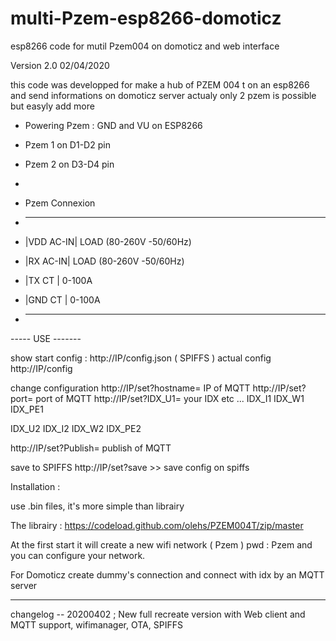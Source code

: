 # multi-Pzem-esp8266-domoticz
esp8266 code for mutil Pzem004 on domoticz and web interface

Version 2.0  02/04/2020 


this code was developped for make a hub of PZEM 004 t on an esp8266 and send informations on domoticz server
actualy only 2 pzem is possible but easyly add more 

 *    Powering Pzem : GND and VU on ESP8266
 
 *   Pzem 1 on D1-D2 pin
 *   Pzem 2 on D3-D4 pin 
 * 
 *  Pzem Connexion
 *  ------------------------
 *  |VDD              AC-IN| LOAD (80-260V -50/60Hz)
 *  |RX               AC-IN| LOAD (80-260V -50/60Hz) 
 *  |TX               CT   | 0-100A 
 *  |GND              CT   | 0-100A
 *  ------------------------

----- USE -------

show start config : http://IP/config.json ( SPIFFS ) 
actual config    http://IP/config

change configuration 
http://IP/set?hostname= IP of MQTT 
http://IP/set?port= port of MQTT
http://IP/set?IDX_U1= your IDX
etc ... 
IDX_I1
IDX_W1
IDX_PE1

IDX_U2
IDX_I2
IDX_W2
IDX_PE2

http://IP/set?Publish= publish of MQTT


save to SPIFFS 
http://IP/set?save  >> save config on spiffs

Installation : 

use .bin files, it's more simple than librairy

The librairy : 
https://codeload.github.com/olehs/PZEM004T/zip/master

At the first start it will create a new wifi network ( Pzem ) pwd : Pzem
and you can configure your network.

For Domoticz 
create dummy's connection and connect with idx  by an MQTT server




-----------------------------
changelog
-- 20200402 ; New full recreate version  with Web client and MQTT support, wifimanager, OTA, SPIFFS





